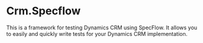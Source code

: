 # Crm.Specflow

This is a framework for testing Dynamics CRM using SpecFlow. It allows you to easily and quickly write tests for your Dynamics CRM implementation.
